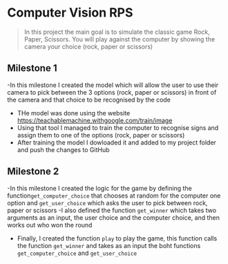 # Computer Vision RPS
>In this project the main goal is to simulate the classic game Rock, Paper, Scissors. You will play against the computer by showing the camera your choice (rock, paper or scissors)

## Milestone 1

-In this milestone I created the model which will allow the user to use their camera to pick between the 3 options (rock, paper or scissors) in front of the camera and that choice to be recognised by the code
- THe model was done using the website https://teachablemachine.withgoogle.com/train/image
- Using that tool I managed to train the computer to recognise signs and assign them to one of the options (rock, paper or scissors)
- After training the model I dowloaded it and added to my project folder and push the changes to GitHub

## Milestone 2

-In this milestone I created the logic for the game by defining the function`get_computer_choice` that chooses at random for the computer one option and `get_user_choice` which asks the user to pick between rock, paper or scissors
-I also defined the function `get_winner` which takes two arguments as an input, the user choice and the computer choice, and then works out who won the round
- Finally, I created the function `play` to play the game, this function calls the function `get_winner` and takes as an input the boht functions `get_computer_choice` and `get_user_choice`